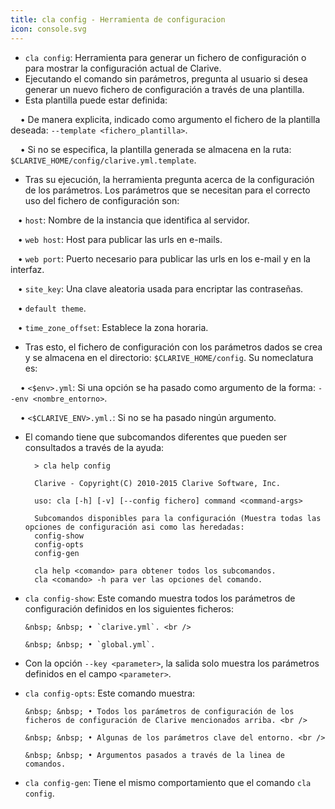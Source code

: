 ```yaml
---
title: cla config - Herramienta de configuracion
icon: console.svg
---
```

* `cla config`:  Herramienta para generar un fichero de configuración o para mostrar la configuración actual de Clarive.
* Ejecutando el comando sin parámetros, pregunta al usuario si desea generar un nuevo fichero de configuración a través de una plantilla.
* Esta plantilla puede estar definida: <br />
     
&nbsp; &nbsp; • De manera explicita, indicado como argumento el fichero de la plantilla deseada: `--template <fichero_plantilla>`. <br />

&nbsp; &nbsp; • Si no se especifica, la plantilla generada se almacena en la ruta: `$CLARIVE_HOME/config/clarive.yml.template`.

 * Tras su ejecución, la herramienta pregunta acerca de la configuración de los parámetros. Los parámetros que se necesitan para el correcto uso del fichero de configuración son: <br />

&nbsp; &nbsp;• `host`: Nombre de la instancia que identifica al servidor. <br />

&nbsp; &nbsp;• `web host`: Host para publicar las urls en e-mails. <br />

&nbsp; &nbsp;• `web port`: Puerto necesario para publicar las urls en los e-mail y en la interfaz. <br />

&nbsp; &nbsp;• `site_key`: Una clave aleatoria usada para encriptar las contraseñas. <br />

&nbsp; &nbsp;• `default theme`.  <br />

&nbsp; &nbsp;•  `time_zone_offset`: Establece la zona horaria.

* Tras esto, el fichero de configuración con los parámetros dados se crea y se almacena en el directorio: `$CLARIVE_HOME/config`. Su nomeclatura es: <br />

&nbsp; &nbsp; • `<$env>.yml`: Si una opción se ha pasado como argumento de la forma: `--env <nombre_entorno>`. <br />

&nbsp; &nbsp; • `<$CLARIVE_ENV>.yml.`: Si no se ha pasado ningún argumento.

* El comando tiene que subcomandos diferentes que pueden ser consultados a través de la ayuda:
            
        > cla help config

        Clarive - Copyright(C) 2010-2015 Clarive Software, Inc.

        uso: cla [-h] [-v] [--config fichero] command <command-args>

        Subcomandos disponibles para la configuración (Muestra todas las opciones de configuración asi como las heredadas:
        config-show
        config-opts
        config-gen

        cla help <comando> para obtener todos los subcomandos.
        cla <comando> -h para ver las opciones del comando.
* `cla config-show`: Este comando muestra todos los parámetros de configuración definidos en los siguientes ficheros: <br />

      &nbsp; &nbsp; • `clarive.yml`. <br />

      &nbsp; &nbsp; • `global.yml`.
* Con la opción `--key <parameter>`, la salida solo muestra los parámetros definidos en el campo `<parameter>`.
* `cla config-opts`: Este comando muestra: <br />

      &nbsp; &nbsp; • Todos los parámetros de configuración de los ficheros de configuración de Clarive mencionados arriba. <br />

      &nbsp; &nbsp; • Algunas de los parámetros clave del entorno. <br />

      &nbsp; &nbsp; • Argumentos pasados a través de la linea de comandos.
* `cla config-gen`: Tiene el mismo comportamiento que el comando `cla config`.

